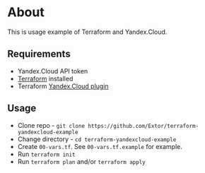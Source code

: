 # About

This is usage example of Terraform and Yandex.Cloud.

## Requirements

- Yandex.Cloud API token
- [Terraform](https://www.terraform.io/downloads.html) installed
- Terraform [Yandex.Cloud plugin](https://github.com/yandex-cloud/terraform-provider-yandex)

## Usage

- Clone repo - `git clone https://github.com/Extor/terraform-yandexcloud-example`
- Change directory - `cd terraform-yandexcloud-example`
- Create `00-vars.tf`. See `00-vars.tf.example` for example.
- Run `terraform init`
- Run `terraform plan` and/or `terraform apply`
